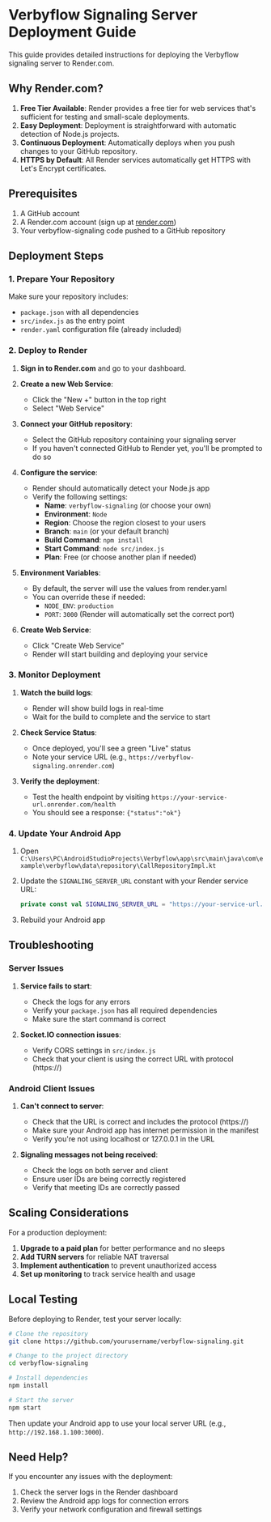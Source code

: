 # Verbyflow Signaling Server Deployment Guide

This guide provides detailed instructions for deploying the Verbyflow signaling server to Render.com.

## Why Render.com?

1. **Free Tier Available**: Render provides a free tier for web services that's sufficient for testing and small-scale deployments.
2. **Easy Deployment**: Deployment is straightforward with automatic detection of Node.js projects.
3. **Continuous Deployment**: Automatically deploys when you push changes to your GitHub repository.
4. **HTTPS by Default**: All Render services automatically get HTTPS with Let's Encrypt certificates.

## Prerequisites

1. A GitHub account
2. A Render.com account (sign up at [render.com](https://render.com))
3. Your verbyflow-signaling code pushed to a GitHub repository

## Deployment Steps

### 1. Prepare Your Repository

Make sure your repository includes:
- `package.json` with all dependencies
- `src/index.js` as the entry point
- `render.yaml` configuration file (already included)

### 2. Deploy to Render

1. **Sign in to Render.com** and go to your dashboard.

2. **Create a new Web Service**:
   - Click the "New +" button in the top right
   - Select "Web Service"

3. **Connect your GitHub repository**:
   - Select the GitHub repository containing your signaling server
   - If you haven't connected GitHub to Render yet, you'll be prompted to do so

4. **Configure the service**:
   - Render should automatically detect your Node.js app
   - Verify the following settings:
     - **Name**: `verbyflow-signaling` (or choose your own)
     - **Environment**: `Node`
     - **Region**: Choose the region closest to your users
     - **Branch**: `main` (or your default branch)
     - **Build Command**: `npm install`
     - **Start Command**: `node src/index.js`
     - **Plan**: Free (or choose another plan if needed)

5. **Environment Variables**:
   - By default, the server will use the values from render.yaml
   - You can override these if needed:
     - `NODE_ENV`: `production`
     - `PORT`: `3000` (Render will automatically set the correct port)

6. **Create Web Service**:
   - Click "Create Web Service"
   - Render will start building and deploying your service

### 3. Monitor Deployment

1. **Watch the build logs**:
   - Render will show build logs in real-time
   - Wait for the build to complete and the service to start

2. **Check Service Status**:
   - Once deployed, you'll see a green "Live" status
   - Note your service URL (e.g., `https://verbyflow-signaling.onrender.com`)

3. **Verify the deployment**:
   - Test the health endpoint by visiting `https://your-service-url.onrender.com/health`
   - You should see a response: `{"status":"ok"}`

### 4. Update Your Android App

1. Open `C:\Users\PC\AndroidStudioProjects\Verbyflow\app\src\main\java\com\example\verbyflow\data\repository\CallRepositoryImpl.kt`

2. Update the `SIGNALING_SERVER_URL` constant with your Render service URL:
   ```kotlin
   private const val SIGNALING_SERVER_URL = "https://your-service-url.onrender.com" 
   ```

3. Rebuild your Android app

## Troubleshooting

### Server Issues

1. **Service fails to start**:
   - Check the logs for any errors
   - Verify your `package.json` has all required dependencies
   - Make sure the start command is correct

2. **Socket.IO connection issues**:
   - Verify CORS settings in `src/index.js`
   - Check that your client is using the correct URL with protocol (https://)

### Android Client Issues

1. **Can't connect to server**:
   - Check that the URL is correct and includes the protocol (https://)
   - Make sure your Android app has internet permission in the manifest
   - Verify you're not using localhost or 127.0.0.1 in the URL

2. **Signaling messages not being received**:
   - Check the logs on both server and client
   - Ensure user IDs are being correctly registered
   - Verify that meeting IDs are correctly passed

## Scaling Considerations

For a production deployment:

1. **Upgrade to a paid plan** for better performance and no sleeps
2. **Add TURN servers** for reliable NAT traversal
3. **Implement authentication** to prevent unauthorized access
4. **Set up monitoring** to track service health and usage

## Local Testing

Before deploying to Render, test your server locally:

```bash
# Clone the repository
git clone https://github.com/yourusername/verbyflow-signaling.git

# Change to the project directory
cd verbyflow-signaling

# Install dependencies
npm install

# Start the server
npm start
```

Then update your Android app to use your local server URL (e.g., `http://192.168.1.100:3000`).

## Need Help?

If you encounter any issues with the deployment:
1. Check the server logs in the Render dashboard
2. Review the Android app logs for connection errors
3. Verify your network configuration and firewall settings

